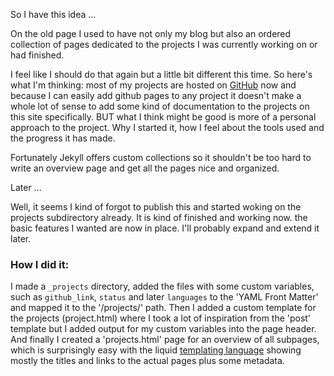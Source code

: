 So I have this idea ...

On the old page I used to have not only my blog but also an ordered collection of pages dedicated to the projects I was currently working on or had finished.

I feel like I should do that again but a little bit different this time. So here's what I'm thinking: most of my projects are hosted on [GitHub](//github.com) now and because I can easily add github pages to any project it doesn't make a whole lot of sense to add some kind of documentation to the projects on this site specifically.
BUT what I think might be good is more of a personal approach to the project. Why I started it, how I feel about the tools used and the progress it has made.

Fortunately Jekyll offers custom collections so it shouldn't be too hard to write an overview page and get all the pages nice and organized.


Later ...

Well, it seems I kind of forgot to publish this and started woking on the projects subdirectory already. It is kind of finished and working now. the basic features I wanted are now in place. I'll probably expand and extend it later.

### How I did it:

I made a `_projects` directory, added the files with some custom variables, such as `github_link`, `status` and later `languages` to the 'YAML Front Matter' and mapped it to the '/projects/' path.
Then I added a custom template for the projects (project.html) where I took a lot of inspiration from the 'post' template but I added output for my custom variables into the page header.
And finally I created a 'projects.html' page for an overview of all subpages, which is surprisingly easy with the liquid [templating language](//github.com/Shopify/liquid) showing mostly the titles and links to the actual pages plus some metadata.
